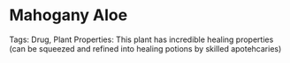 # Mahogany Aloe

Tags: Drug, Plant
Properties: This plant has incredible healing properties (can be squeezed and refined into healing potions by skilled apotehcaries)